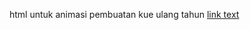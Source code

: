 html untuk animasi pembuatan kue ulang tahun
<a href="https://ekasaputra-cyber.github.io/cake/index.html">link text</a>
